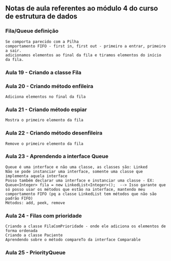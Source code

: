 ## Notas de aula referentes ao módulo 4 do curso de estrutura de dados

### Fila/Queue definição
    Se comporta parecido com a Pilha
    comportamento FIFO - first in, first out - primeiro a entrar, primeiro a sair.
    adicionamos elementos ao final da fila e tiramos elementos do início da fila.

### Aula 19 - Criando a classe Fila

### Aula 20 - Criando método enfileira
    Adiciona elementos no final da fila

### Aula 21 - Criando método espiar
    Mostra o primeiro elemento da fila

### Aula 22 - Criando método desenfileira
    Remove o primeiro elemento da fila

### Aula 23 - Aprendendo a interface Queue
    Queue é uma interface e não uma classe, as classes são: Linked
    Não se pode instanciar uma interface, somente uma classe que implementa aquela interface
    Posso também declarar uma interface e instanciar uma classe - EX: Queue<Integer> fila = new LinkedList<Integer>();  --> Isso garante que só posso usar os métodos que estão na interface, mantendo meu comportamento FIFO (pq a classe LinkedList tem métodos que não são padrão FIFO)
    Métodos: add, peek, remove

### Aula 24 - Filas com prioridade
    Criando a classe FilaComPrioridade - onde ele adiciona os elementos de forma ordenada
    Criando a classe Paciente
    Aprendendo sobre o método compareTo da interface Comparable
    
### Aula 25 - PriorityQueue